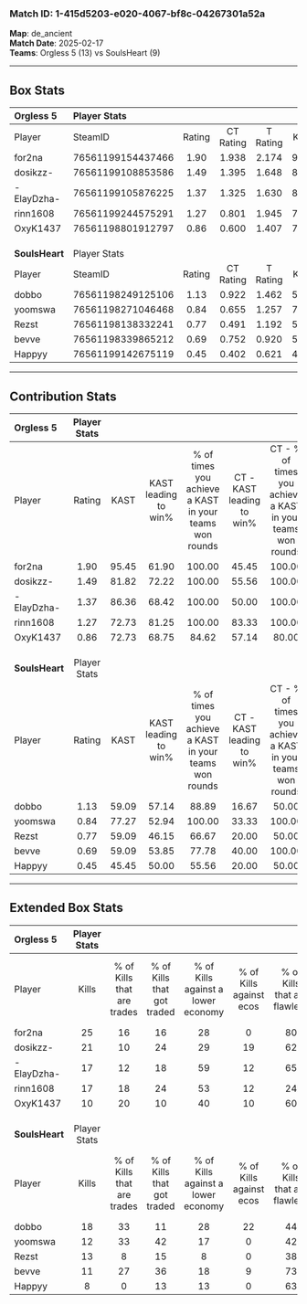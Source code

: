 ### Match ID: 1-415d5203-e020-4067-bf8c-04267301a52a  
**Map**: de_ancient  
**Match Date**: 2025-02-17  
**Teams**: Orgless 5 (13) vs SoulsHeart (9)  

---  

## Box Stats  

| **Orgless 5**  | Player Stats      |        |           |          |       |       |       |         |        |      |     |
| :- | :- | :-: | :-: | :-: | :-: | :-: | :-: | :-: | :-: | :-: | :-: |
| Player         | SteamID           | Rating | CT Rating | T Rating | KAST  |  ADR  | Kills | Assists | Deaths | K/D  | HS% |
| for2na         | 76561199154437466 |  1.90  |   1.938   |  2.174   | 95.45 | 128.1 |  25   |    9    |   12   | 2.08 | 24  |
| dosikzz-       | 76561199108853586 |  1.49  |   1.395   |  1.648   | 81.82 | 99.4  |  21   |    5    |   14   | 1.50 | 61  |
| -ElayDzha-     | 76561199105876225 |  1.37  |   1.325   |  1.630   | 86.36 | 78.1  |  17   |    5    |   11   | 1.55 | 47  |
| rinn1608       | 76561199244575291 |  1.27  |   0.801   |  1.945   | 72.73 | 93.8  |  17   |    6    |   13   | 1.31 | 52  |
| OxyK1437       | 76561198801912797 |  0.86  |   0.600   |  1.407   | 72.73 | 52.0  |  10   |   10    |   14   | 0.71 | 60  |
|                |                   |        |           |          |       |       |       |         |        |      |     |
|                |                   |        |           |          |       |       |       |         |        |      |     |
|                |                   |        |           |          |       |       |       |         |        |      |     |
| **SoulsHeart** | Player Stats      |        |           |          |       |       |       |         |        |      |     |
| Player         | SteamID           | Rating | CT Rating | T Rating | KAST  |  ADR  | Kills | Assists | Deaths | K/D  | HS% |
| dobbo          | 76561198249125106 |  1.13  |   0.922   |  1.462   | 59.09 | 86.2  |  18   |    4    |   15   | 1.20 | 50  |
| yoomswa        | 76561198271046468 |  0.84  |   0.655   |  1.257   | 77.27 | 71.0  |  12   |    5    |   21   | 0.57 | 41  |
| Rezst          | 76561198138332241 |  0.77  |   0.491   |  1.192   | 59.09 | 61.7  |  13   |    2    |   18   | 0.72 | 61  |
| bevve          | 76561198339865212 |  0.69  |   0.752   |  0.920   | 59.09 | 65.0  |  11   |    3    |   19   | 0.58 | 36  |
| Happyy         | 76561199142675119 |  0.45  |   0.402   |  0.621   | 45.45 | 58.7  |   8   |    3    |   19   | 0.42 | 62  |
---  

## Contribution Stats  

| **Orgless 5**  | Player Stats |       |                      |                                                        |                           |                                                             |                          |                                                            |
| :- | :-: | :-: | :-: | :-: | :-: | :-: | :-: | :-: |
| Player         |    Rating    | KAST  | KAST leading to win% | % of times you achieve a KAST in your teams won rounds | CT - KAST leading to win% | CT - % of times you achieve a KAST in your teams won rounds | T - KAST leading to win% | T - % of times you achieve a KAST in your teams won rounds |
| for2na         |     1.90     | 95.45 |        61.90         |                         100.00                         |           45.45           |                           100.00                            |          80.00           |                           100.00                           |
| dosikzz-       |     1.49     | 81.82 |        72.22         |                         100.00                         |           55.56           |                           100.00                            |          88.89           |                           100.00                           |
| -ElayDzha-     |     1.37     | 86.36 |        68.42         |                         100.00                         |           50.00           |                           100.00                            |          88.89           |                           100.00                           |
| rinn1608       |     1.27     | 72.73 |        81.25         |                         100.00                         |           83.33           |                           100.00                            |          80.00           |                           100.00                           |
| OxyK1437       |     0.86     | 72.73 |        68.75         |                         84.62                          |           57.14           |                            80.00                            |          77.78           |                           87.50                            |
|                |              |       |                      |                                                        |                           |                                                             |                          |                                                            |
|                |              |       |                      |                                                        |                           |                                                             |                          |                                                            |
|                |              |       |                      |                                                        |                           |                                                             |                          |                                                            |
| **SoulsHeart** | Player Stats |       |                      |                                                        |                           |                                                             |                          |                                                            |
| Player         |    Rating    | KAST  | KAST leading to win% | % of times you achieve a KAST in your teams won rounds | CT - KAST leading to win% | CT - % of times you achieve a KAST in your teams won rounds | T - KAST leading to win% | T - % of times you achieve a KAST in your teams won rounds |
| dobbo          |     1.13     | 59.09 |        57.14         |                         88.89                          |           16.67           |                            50.00                            |          87.50           |                           100.00                           |
| yoomswa        |     0.84     | 77.27 |        52.94         |                         100.00                         |           33.33           |                           100.00                            |          63.64           |                           100.00                           |
| Rezst          |     0.77     | 59.09 |        46.15         |                         66.67                          |           20.00           |                            50.00                            |          62.50           |                           71.43                            |
| bevve          |     0.69     | 59.09 |        53.85         |                         77.78                          |           40.00           |                           100.00                            |          62.50           |                           71.43                            |
| Happyy         |     0.45     | 45.45 |        50.00         |                         55.56                          |           20.00           |                            50.00                            |          80.00           |                           57.14                            |
---  

## Extended Box Stats  

| **Orgless 5**  | Player Stats |                            |                            |                                    |                         |                              |                                 |        |                             |                                     |                          |                               |                            |
| :- | :-: | :-: | :-: | :-: | :-: | :-: | :-: | :-: | :-: | :-: | :-: | :-: | :-: |
| Player         |    Kills     | % of Kills that are trades | % of Kills that got traded | % of Kills against a lower economy | % of Kills against ecos | % of Kills that are flawless | % of Kills that are close duels | Deaths | % of Deaths that get traded | % of Deaths against a lower economy | % of Deaths against ecos | % of Deaths that are flawless | % of Deaths that are close |
| for2na         |      25      |             16             |             16             |                 28                 |            0            |              80              |                4                |   12   |             17              |                 33                  |            0             |              33               |             17             |
| dosikzz-       |      21      |             10             |             24             |                 29                 |           19            |              62              |                0                |   14   |             14              |                 36                  |            7             |              43               |             14             |
| -ElayDzha-     |      17      |             12             |             18             |                 59                 |           12            |              65              |                6                |   11   |             27              |                 18                  |            0             |              73               |             9              |
| rinn1608       |      17      |             18             |             24             |                 53                 |           12            |              24              |               12                |   13   |             15              |                 15                  |            0             |              54               |             0              |
| OxyK1437       |      10      |             20             |             10             |                 40                 |           10            |              60              |                0                |   14   |             29              |                 21                  |            0             |              57               |             7              |
|                |              |                            |                            |                                    |                         |                              |                                 |        |                             |                                     |                          |                               |                            |
|                |              |                            |                            |                                    |                         |                              |                                 |        |                             |                                     |                          |                               |                            |
|                |              |                            |                            |                                    |                         |                              |                                 |        |                             |                                     |                          |                               |                            |
| **SoulsHeart** | Player Stats |                            |                            |                                    |                         |                              |                                 |        |                             |                                     |                          |                               |                            |
| Player         |    Kills     | % of Kills that are trades | % of Kills that got traded | % of Kills against a lower economy | % of Kills against ecos | % of Kills that are flawless | % of Kills that are close duels | Deaths | % of Deaths that get traded | % of Deaths against a lower economy | % of Deaths against ecos | % of Deaths that are flawless | % of Deaths that are close |
| dobbo          |      18      |             33             |             11             |                 28                 |           22            |              44              |               11                |   15   |             13              |                 13                  |            0             |              60               |             7              |
| yoomswa        |      12      |             33             |             42             |                 17                 |            0            |              42              |                8                |   21   |             29              |                 19                  |            10            |              43               |             5              |
| Rezst          |      13      |             8              |             15             |                 8                  |            0            |              38              |                8                |   18   |             22              |                 11                  |            6             |              61               |             6              |
| bevve          |      11      |             27             |             36             |                 18                 |            9            |              73              |                9                |   19   |             16              |                 16                  |            5             |              63               |             0              |
| Happyy         |      8       |             0              |             13             |                 13                 |            0            |              63              |               13                |   19   |             16              |                 11                  |            5             |              63               |             5              |
